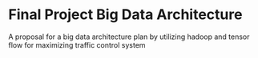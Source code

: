 # Final Project Big Data Architecture

A proposal for a big data architecture plan by utilizing hadoop and tensor flow for maximizing traffic control system
